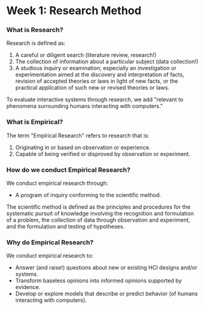 # Week 1: Research Method

### What is Research?

Research is defined as:

1. A careful or diligent search (literature review, research!)
2. The collection of information about a particular subject (data collection!)
3. A studious inquiry or examination; especially an investigation or experimentation aimed at the discovery and interpretation of facts, revision of accepted theories or laws in light of new facts, or the practical application of such new or revised theories or laws.

To evaluate interactive systems through research, we add "relevant to phenomena surrounding humans interacting with computers."

### What is Empirical?

The term "Empirical Research" refers to research that is:

1. Originating in or based on observation or experience.
2. Capable of being verified or disproved by observation or experiment.

### How do we conduct Empirical Research?

We conduct empirical research through:

- A program of inquiry conforming to the scientific method.

The scientific method is defined as the principles and procedures for the systematic pursuit of knowledge involving the recognition and formulation of a problem, the collection of data through observation and experiment, and the formulation and testing of hypotheses.

### Why do Empirical Research?

We conduct empirical research to:

- Answer (and raise!) questions about new or existing HCI designs and/or systems.
- Transform baseless opinions into informed opinions supported by evidence.
- Develop or explore models that describe or predict behavior (of humans interacting with computers).